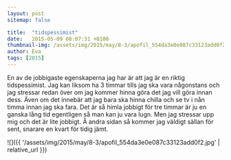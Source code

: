 ```yaml
---
layout: post
sitemap: false

title:  "tidspessimist"
date:   2015-05-09 08:07:31 +0100
thumbnail-img: /assets/img/2015/may/8-3/apofil_554da3e0e087c33123add0f2.jpg
author: Eva
tags: [2015]
---
```


En av de jobbigaste egenskaperna jag har är att jag är en riktig tidspessimist. Jag kan liksom ha 3 timmar tills jag ska vara någonstans och jag stressar redan över om jag kommer hinna göra det jag vill göra innan dess. Även om det innebär att jag bara ska hinna chilla och se tv i nån timma innan jag ska fara. Det är så himla jobbigt för tre timmar är ju en ganska lång tid egentligen så man kan ju vara lugn. Men jag stressar upp mig och det är lite jobbigt. Å andra sidan så kommer jag väldigt sällan för sent, snarare en kvart för tidig jämt.

![]({{ '/assets/img/2015/may/8-3/apofil_554da3e0e087c33123add0f2.jpg'  | relative_url }})

